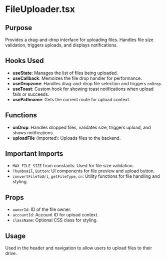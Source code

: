 # FileUploader.tsx

## Purpose
Provides a drag-and-drop interface for uploading files. Handles file size validation, triggers uploads, and displays notifications.

## Hooks Used
- **useState**: Manages the list of files being uploaded.
- **useCallback**: Memoizes the file drop handler for performance.
- **useDropzone**: Handles drag-and-drop file selection and triggers `onDrop`.
- **useToast**: Custom hook for showing toast notifications when upload fails or succeeds.
- **usePathname**: Gets the current route for upload context.

## Functions
- **onDrop**: Handles dropped files, validates size, triggers upload, and shows notifications.
- **uploadFile** (imported): Uploads files to the backend.

## Important Imports
- `MAX_FILE_SIZE` from constants: Used for file size validation.
- `Thumbnail`, `Button`: UI components for file preview and upload button.
- `convertFileToUrl`, `getFileType`, `cn`: Utility functions for file handling and styling.

## Props
- `ownerId`: ID of the file owner.
- `accountId`: Account ID for upload context.
- `className`: Optional CSS class for styling.

## Usage
Used in the header and navigation to allow users to upload files to their drive.

